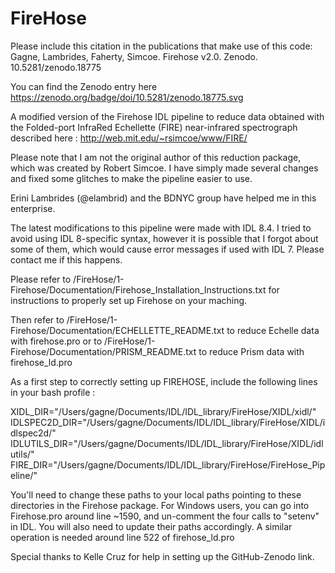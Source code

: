 # FireHose

Please include this citation in the publications that make use of this code:
Gagne, Lambrides, Faherty, Simcoe. Firehose v2.0. Zenodo. 10.5281/zenodo.18775

You can find the Zenodo entry here
https://zenodo.org/badge/doi/10.5281/zenodo.18775.svg

A modified version of the Firehose IDL pipeline to reduce data obtained with the Folded-port InfraRed Echellette (FIRE) near-infrared spectrograph described here : http://web.mit.edu/~rsimcoe/www/FIRE/

Please note that I am not the original author of this reduction package, which was created by Robert Simcoe. I have simply made several changes and fixed some glitches to make the pipeline easier to use.

Erini Lambrides (@elambrid) and the BDNYC group have helped me in this enterprise.
 
The latest modifications to this pipeline were made with IDL 8.4. I tried to avoid using IDL 8-specific syntax, however it is possible that I forgot about some of them, which would cause error messages if used with IDL 7. Please contact me if this happens.

Please refer to /FireHose/1-Firehose/Documentation/Firehose_Installation_Instructions.txt for instructions to properly set up Firehose on your maching.

Then refer to /FireHose/1-Firehose/Documentation/ECHELLETTE_README.txt to reduce Echelle data with firehose.pro
or to /FireHose/1-Firehose/Documentation/PRISM_README.txt to reduce Prism data with firehose_ld.pro

As a first step to correctly setting up FIREHOSE, include the following lines in your bash profile :

XIDL_DIR="/Users/gagne/Documents/IDL/IDL_library/FireHose/XIDL/xidl/"
IDLSPEC2D_DIR="/Users/gagne/Documents/IDL/IDL_library/FireHose/XIDL/idlspec2d/"
IDLUTILS_DIR="/Users/gagne/Documents/IDL/IDL_library/FireHose/XIDL/idlutils/"
FIRE_DIR="/Users/gagne/Documents/IDL/IDL_library/FireHose/FireHose_Pipeline/"

You'll need to change these paths to your local paths pointing to these directories in the Firehose package. For Windows users, you can go into Firehose.pro around line ~1590, and un-comment the four calls to "setenv" in IDL. You will also need to update their paths accordingly. A similar operation is needed around line 522 of firehose_ld.pro

Special thanks to Kelle Cruz for help in setting up the GitHub-Zenodo link.
